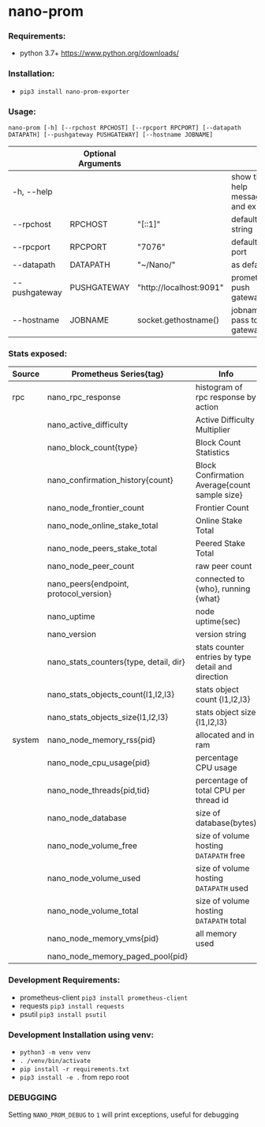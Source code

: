 # nano-prom

### Requirements:
* python 3.7+ https://www.python.org/downloads/

### Installation:
* `pip3 install nano-prom-exporter`  

### Usage: 
`nano-prom [-h] [--rpchost RPCHOST] [--rpcport RPCPORT] [--datapath DATAPATH] [--pushgateway PUSHGATEWAY] [--hostname JOBNAME]`

||Optional Arguments| | |
|---|---|---|---|
|-h, --help| | |show this help message and exit|
|--rpchost|RPCHOST|"[::1]"|default host string|
|--rpcport|RPCPORT|"7076"|default rpc port|
|--datapath|DATAPATH|"~/Nano/"|as default|
|--pushgateway|PUSHGATEWAY|"http://localhost:9091"| prometheus push gateway|
|--hostname|JOBNAME|socket.gethostname()| jobname to pass to gateway


### Stats exposed:

|Source|Prometheus Series{tag}|Info|
|---|---|---|
|rpc|nano_rpc_response|histogram of rpc response by action|
| |nano_active_difficulty|Active Difficulty Multiplier|
| |nano_block_count{type}|Block Count Statistics|
| |nano_confirmation_history{count}|Block Confirmation Average{count sample size}|
| |nano_node_frontier_count|Frontier Count|
| |nano_node_online_stake_total|Online Stake Total|
| |nano_node_peers_stake_total|Peered Stake Total|
| |nano_node_peer_count|raw peer count|
| |nano_peers{endpoint, protocol_version}|connected to {who}, running {what}|
| |nano_uptime|node uptime(sec)|
| |nano_version|version string|
| |nano_stats_counters{type, detail, dir} |stats counter entries by type detail and direction |
| |nano_stats_objects_count{l1,l2,l3} |stats object count {l1,l2,l3}|
| |nano_stats_objects_size{l1,l2,l3} |stats object size {l1,l2,l3}|
|system|nano_node_memory_rss{pid}|allocated and in ram|
| |nano_node_cpu_usage{pid}|percentage CPU usage|
| |nano_node_threads{pid,tid}|percentage of total CPU per thread id |
| |nano_node_database|size of database(bytes)|
| |nano_node_volume_free|size of volume hosting `DATAPATH` free|
| |nano_node_volume_used|size of volume hosting `DATAPATH` used|
| |nano_node_volume_total|size of volume hosting `DATAPATH` total|
| |nano_node_memory_vms{pid}|all memory used|
| |nano_node_memory_paged_pool{pid}| |

### Development Requirements:
* prometheus-client `pip3 install prometheus-client`
* requests `pip3 install requests`
* psutil `pip3 install psutil`

### Development Installation using venv:
* `python3 -m venv venv`
* `. /venv/bin/activate`
* `pip install -r requirements.txt`
* `pip3 install -e .` from repo root

### DEBUGGING

Setting `NANO_PROM_DEBUG` to `1` will print exceptions, useful for debugging